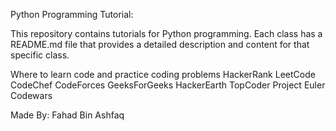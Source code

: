 Python Programming Tutorial:

This repository contains tutorials for Python programming. Each class has a README.md file that provides a detailed description and content for that specific class.



Where to learn code and practice coding problems
HackerRank
LeetCode
CodeChef
CodeForces
GeeksForGeeks
HackerEarth
TopCoder
Project Euler
Codewars

Made By: Fahad Bin Ashfaq 
